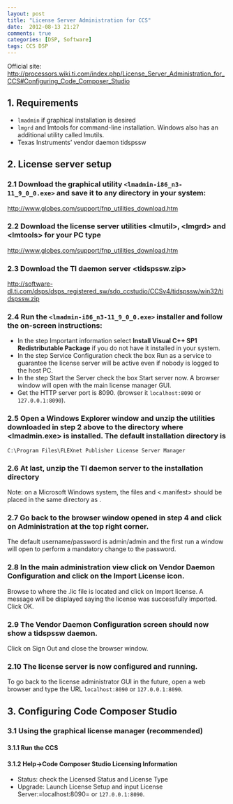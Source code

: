 ```yaml
---
layout: post
title: "License Server Administration for CCS"
date:  2012-08-13 21:27
comments: true
categories: [DSP, Software]
tags: CCS DSP
---
```

<p>
Official site: <a href="http://processors.wiki.ti.com/index.php/License_Server_Administration_for_CCS#Configuring_Code_Composer_Studio">http://processors.wiki.ti.com/index.php/License_Server_Administration_for_CCS#Configuring_Code_Composer_Studio</a>
</p>
<div id="outline-container-1" class="outline-2">
<h2 id="sec-1">1. Requirements</h2>
<div class="outline-text-2" id="text-1">

<ul>
<li><code>lmadmin</code> if graphical installation is desired
</li>
<li><code>lmgrd</code> and lmtools for command-line installation. Windows also has an additional utility called lmutils.
</li>
<li>Texas Instruments’ vendor daemon tidspssw
</li>
</ul>




<!-- more -->

</div>

</div>

<div id="outline-container-2" class="outline-2">
<h2 id="sec-2">2. License server setup</h2>
<div class="outline-text-2" id="text-2">


</div>

<div id="outline-container-2-1" class="outline-3">
<h3 id="sec-2-1">2.1 Download the graphical utility <code>&lt;lmadmin-i86_n3-11_9_0_0.exe&gt;</code> and save it to any directory in your system:</h3>
<div class="outline-text-3" id="text-2-1">

<p><a href="http://www.globes.com/support/fnp_utilities_download.htm">http://www.globes.com/support/fnp_utilities_download.htm</a>
</p></div>

</div>

<div id="outline-container-2-2" class="outline-3">
<h3 id="sec-2-2">2.2 Download the license server utilities &lt;lmutil&gt;, &lt;lmgrd&gt; and &lt;lmtools&gt; for your PC type</h3>
<div class="outline-text-3" id="text-2-2">

<p><a href="http://www.globes.com/support/fnp_utilities_download.htm">http://www.globes.com/support/fnp_utilities_download.htm</a>
</p></div>

</div>

<div id="outline-container-2-3" class="outline-3">
<h3 id="sec-2-3">2.3 Download the TI daemon server &lt;tidspssw.zip&gt;</h3>
<div class="outline-text-3" id="text-2-3">

<p><a href="http://software-dl.ti.com/dsps/dsps_registered_sw/sdo_ccstudio/CCSv4/tidspssw/win32/tidspssw.zip">http://software-dl.ti.com/dsps/dsps_registered_sw/sdo_ccstudio/CCSv4/tidspssw/win32/tidspssw.zip</a>
</p></div>

</div>

<div id="outline-container-2-4" class="outline-3">
<h3 id="sec-2-4">2.4 Run the  <code>&lt;lmadmin-i86_n3-11_9_0_0.exe&gt;</code> installer and follow the on-screen instructions:</h3>
<div class="outline-text-3" id="text-2-4">

<ul>
<li>In the step Important information select <b>Install Visual C++ SP1 Redistributable Package</b> if you do not have it installed in your system.
</li>
<li>In the step Service Configuration check the box Run as a service to guarantee the license server will be active even if nobody is logged to the host PC.
</li>
<li>In the step Start the Server check the box Start server now. A
  browser window will open with the main license manager GUI. 
</li>
<li>Get the HTTP server port is 8090. (browser it <code>localhost:8090</code> or
  <code>127.0.0.1:8090</code>).
</li>
</ul>

</div>

</div>

<div id="outline-container-2-5" class="outline-3">
<h3 id="sec-2-5">2.5 Open a Windows Explorer window and unzip the utilities downloaded in step 2 above to the directory where &lt;lmadmin.exe&gt; is installed. The default installation directory is</h3>
<div class="outline-text-3" id="text-2-5">


<p>
 <code>C:\Program Files\FLEXnet Publisher License Server Manager</code>
</p></div>

</div>

<div id="outline-container-2-6" class="outline-3">
<h3 id="sec-2-6">2.6 At last, unzip the TI daemon server to the installation directory</h3>
<div class="outline-text-3" id="text-2-6">


<p class="info"> Note: on a Microsoft Windows system, the files
<tidspssw.exe> and <.manifest> should be placed in the same directory
as <lmadmin.exe>.</p>
</div>

</div>

<div id="outline-container-2-7" class="outline-3">
<h3 id="sec-2-7">2.7 Go back to the browser window opened in step 4 and click on Administration at the top right corner.</h3>
<div class="outline-text-3" id="text-2-7">

<p>The default username/password is admin/admin and the first run a
window will open to perform a mandatory change to the password.
</p></div>

</div>

<div id="outline-container-2-8" class="outline-3">
<h3 id="sec-2-8">2.8 In the main administration view click on Vendor Daemon Configuration and click on the Import License icon.</h3>
<div class="outline-text-3" id="text-2-8">

<p> Browse to where the .lic file is located and click on Import license.
 A message will be displayed saying the license was successfully
 imported. Click OK.
</p></div>

</div>

<div id="outline-container-2-9" class="outline-3">
<h3 id="sec-2-9">2.9 The Vendor Daemon Configuration screen should now show a tidspssw daemon.</h3>
<div class="outline-text-3" id="text-2-9">

<p> Click on Sign Out and close the browser window.
</p></div>

</div>

<div id="outline-container-2-10" class="outline-3">
<h3 id="sec-2-10">2.10 The license server is now configured and running.</h3>
<div class="outline-text-3" id="text-2-10">

<p>To go back to the license administrator GUI in the future, open a web
browser and type the URL  <code>localhost:8090</code> or <code>127.0.0.1:8090</code>.
</p>
</div>
</div>

</div>

<div id="outline-container-3" class="outline-2">
<h2 id="sec-3">3. Configuring Code Composer Studio</h2>
<div class="outline-text-2" id="text-3">


</div>

<div id="outline-container-3-1" class="outline-3">
<h3 id="sec-3-1">3.1 Using the graphical license manager (recommended)</h3>
<div class="outline-text-3" id="text-3-1">


</div>

<div id="outline-container-3-1-1" class="outline-4">
<h4 id="sec-3-1-1">3.1.1 Run the CCS</h4>
<div class="outline-text-4" id="text-3-1-1">

</div>

</div>

<div id="outline-container-3-1-2" class="outline-4">
<h4 id="sec-3-1-2">3.1.2 Help-&gt;Code Composer Studio Licensing Information</h4>
<div class="outline-text-4" id="text-3-1-2">

<ul>
<li>Status: check the Licensed Status and License Type
</li>
<li>Upgrade: Launch License Setup and input License
  Server:=localhost:8090= or <code>127.0.0.1:8090</code>.
</li>
</ul>









</div>
</div>
</div>
</div>
